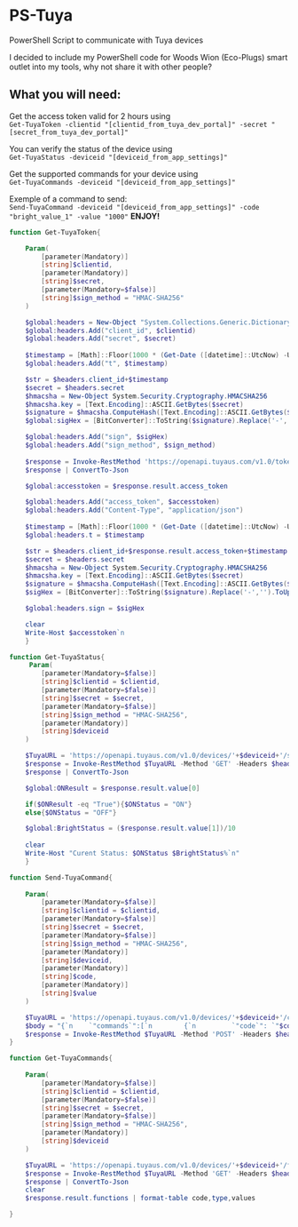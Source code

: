 # PS-Tuya
PowerShell Script to communicate with Tuya devices

I decided to include my PowerShell code for Woods Wion (Eco-Plugs) smart outlet into my tools, why not share it with other people?
<br>
## What you will need:
Get the access token valid for 2 hours using 
<br>`Get-TuyaToken -clientid "[clientid_from_tuya_dev_portal]" -secret "[secret_from_tuya_dev_portal]"`

You can verify the status of the device using 
<br>`Get-TuyaStatus -deviceid "[deviceid_from_app_settings]"`

Get the supported commands for your device using 
<br>`Get-TuyaCommands -deviceid "[deviceid_from_app_settings]"`

Exemple of a command to send: 
<br>`Send-TuyaCommand -deviceid "[deviceid_from_app_settings]" -code "bright_value_1" -value "1000"`
<b>ENJOY!</b>
<br>

```powershell
function Get-TuyaToken{

    Param(
        [parameter(Mandatory)]
        [string]$clientid,
        [parameter(Mandatory)]
        [string]$secret,
        [parameter(Mandatory=$false)]
        [string]$sign_method = "HMAC-SHA256"
    )

    $global:headers = New-Object "System.Collections.Generic.Dictionary[[String],[String]]"
    $global:headers.Add("client_id", $clientid)
    $global:headers.Add("secret", $secret)
    
    $timestamp = [Math]::Floor(1000 * (Get-Date ([datetime]::UtcNow) -UFormat %s))
    $global:headers.Add("t", $timestamp)

    $str = $headers.client_id+$timestamp
    $secret = $headers.secret
    $hmacsha = New-Object System.Security.Cryptography.HMACSHA256
    $hmacsha.key = [Text.Encoding]::ASCII.GetBytes($secret)
    $signature = $hmacsha.ComputeHash([Text.Encoding]::ASCII.GetBytes($str))
    $global:sigHex = [BitConverter]::ToString($signature).Replace('-','').ToUpper()

    $global:headers.Add("sign", $sigHex)
    $global:headers.Add("sign_method", $sign_method)
    
    $response = Invoke-RestMethod 'https://openapi.tuyaus.com/v1.0/token?grant_type=1' -Method 'GET' -Headers $headers
    $response | ConvertTo-Json

    $global:accesstoken = $response.result.access_token

    $global:headers.Add("access_token", $accesstoken)
    $global:headers.Add("Content-Type", "application/json")
    
    $timestamp = [Math]::Floor(1000 * (Get-Date ([datetime]::UtcNow) -UFormat %s))
    $global:headers.t = $timestamp

    $str = $headers.client_id+$response.result.access_token+$timestamp
    $secret = $headers.secret
    $hmacsha = New-Object System.Security.Cryptography.HMACSHA256
    $hmacsha.key = [Text.Encoding]::ASCII.GetBytes($secret)
    $signature = $hmacsha.ComputeHash([Text.Encoding]::ASCII.GetBytes($str))
    $sigHex = [BitConverter]::ToString($signature).Replace('-','').ToUpper()

    $global:headers.sign = $sigHex

    clear
    Write-Host $accesstoken`n
    }

function Get-TuyaStatus{
     Param(
        [parameter(Mandatory=$false)]
        [string]$clientid = $clientid,
        [parameter(Mandatory=$false)]
        [string]$secret = $secret,
        [parameter(Mandatory=$false)]
        [string]$sign_method = "HMAC-SHA256",
        [parameter(Mandatory)]
        [string]$deviceid
    )

    $TuyaURL = 'https://openapi.tuyaus.com/v1.0/devices/'+$deviceid+'/status'
    $response = Invoke-RestMethod $TuyaURL -Method 'GET' -Headers $headers
    $response | ConvertTo-Json

    $global:ONResult = $response.result.value[0]

    if($ONResult -eq "True"){$ONStatus = "ON"}
    else{$ONStatus = "OFF"}

    $global:BrightStatus = ($response.result.value[1])/10
    
    clear
    Write-Host "Curent Status: $ONStatus $BrightStatus%`n"
    }

function Send-TuyaCommand{
    
    Param(
        [parameter(Mandatory=$false)]
        [string]$clientid = $clientid,
        [parameter(Mandatory=$false)]
        [string]$secret = $secret,
        [parameter(Mandatory=$false)]
        [string]$sign_method = "HMAC-SHA256",
        [parameter(Mandatory)]
        [string]$deviceid,
        [parameter(Mandatory)]
        [string]$code,
        [parameter(Mandatory)]
        [string]$value
    )

    $TuyaURL = 'https://openapi.tuyaus.com/v1.0/devices/'+$deviceid+'/commands'
    $body = "{`n	`"commands`":[`n		{`n			`"code`": `"$code`",`n			`"value`":$value`n		}`n	]`n}"
    $response = Invoke-RestMethod $TuyaURL -Method 'POST' -Headers $headers -Body $body
}

function Get-TuyaCommands{
    
    Param(
        [parameter(Mandatory=$false)]
        [string]$clientid = $clientid,
        [parameter(Mandatory=$false)]
        [string]$secret = $secret,
        [parameter(Mandatory=$false)]
        [string]$sign_method = "HMAC-SHA256",
        [parameter(Mandatory)]
        [string]$deviceid
    )

    $TuyaURL = 'https://openapi.tuyaus.com/v1.0/devices/'+$deviceid+'/functions'
    $response = Invoke-RestMethod $TuyaURL -Method 'GET' -Headers $headers
    $response | ConvertTo-Json
    clear
    $response.result.functions | format-table code,type,values

}
```
